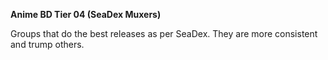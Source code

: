 <!-- markdownlint-disable MD041-->
**Anime BD Tier 04 (SeaDex Muxers)**<br>

Groups that do the best releases as per SeaDex. They are more consistent and trump others.
<!-- markdownlint-enable MD041-->
